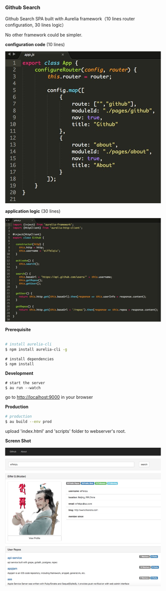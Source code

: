 ### Github Search

Github Search SPA built with Aurelia framework（10 lines router configuration, 30 lines logic）

No other framework could be simpler.

**configuration code** (10 lines)

![screen 2](https://github.com/eiffelqiu/aurelia-githubsearch/blob/master/capture2.jpg?raw=true)

**application logic** (30 lines)

![screen 3](https://github.com/eiffelqiu/aurelia-githubsearch/blob/master/capture3.jpg?raw=true)


**Prerequisite**
```bash

# install aurelia-cli
$ npm install aurelia-cli -g
```

```
# install dependencies
$ npm install
```

**Development**
```
# start the server
$ au run --watch

```
go to [http://localhost:9000](http://localhost:9000) in your browser


**Production**
```bash
# production
$ au build --env prod
```
upload 'index.html' and 'scripts' folder to webserver's root.

**Screnn Shot**

![screen 1](https://github.com/eiffelqiu/aurelia-githubsearch/blob/master/capture.jpg?raw=true)
